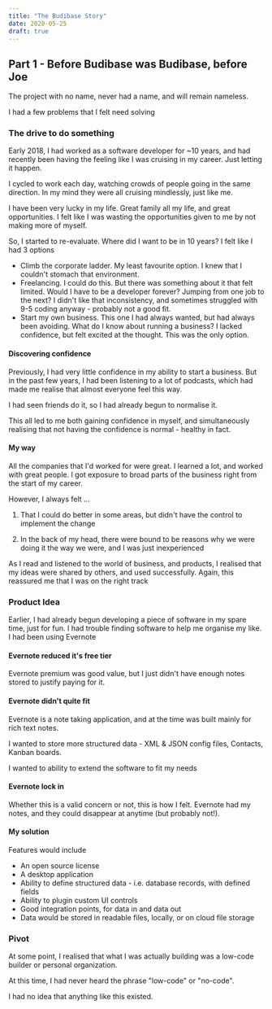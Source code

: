 ```yaml
---
title: "The Budibase Story"
date: 2020-05-25
draft: true
---
```

## Part 1 - Before Budibase was Budibase, before Joe

The project with no name, never had a name, and will remain nameless.

I had a few problems that I felt need solving

### The drive to do something

Early 2018, I had worked as a software developer for ~10 years, and had recently been having the feeling like I was cruising in my career. Just letting it happen.

I cycled to work each day, watching crowds of people going in the same direction. In my mind they were all cruising mindlessly, just like me.

I have been very lucky in my life. Great family all my life, and great opportunities. I felt like I was wasting the opportunities given to me by not making more of myself.

So, I started to re-evaluate. Where did I want to be in 10 years? I felt like I had 3 options

- Climb the corporate ladder. My least favourite option. I knew that I couldn't stomach that environment.
- Freelancing. I could do this. But there was something about it that felt limited. Would I have to be a developer forever? Jumping from one job to the next? I didn't like that inconsistency, and sometimes struggled with 9-5 coding anyway - probably not a good fit.
- Start my own business. This one I had always wanted, but had always been avoiding. What do I know about running a business? I lacked confidence, but felt excited at the thought. This was the only option.

#### Discovering confidence

Previously, I had very little confidence in my ability to start a business. But in the past few years, I had been listening to a lot of podcasts, which had made me realise that almost everyone feel this way.

I had seen friends do it, so I had already begun to normalise it. 

This all led to me both gaining confidence in myself, and simultaneously realising that not having the confidence is normal - healthy in fact. 

#### My way

All the companies that I'd worked for were great. I learned a lot, and worked with great people. I got exposure to broad parts of the business right from the start of my career.

However, I always felt ...

1. That I could do better in some areas, but didn't have the control to implement the change

2. In the back of my head,  there were bound to be reasons why we were doing it the way we were, and I was just inexperienced

As I read and listened to the world of business, and products, I realised that my ideas were shared by others, and used successfully. Again, this reassured me that I was on the right track

### Product Idea

Earlier, I had already begun developing a piece of software in my spare time, just for fun. I had trouble finding software to help me organise my like. I had been using Evernote 

#### Evernote reduced it's free tier

Evernote premium was good value, but I just didn't have enough notes stored to justify paying for it.

#### Evernote didn't quite fit

Evernote is a note taking application, and at the time was built mainly for rich text notes. 

I wanted to store more structured data - XML & JSON config files, Contacts, Kanban boards.

I wanted to ability to extend the software to fit my needs

#### Evernote lock in

Whether this is a valid concern or not, this is how I felt. Evernote had my notes, and they could disappear at anytime (but probably not!).

#### My solution

Features would include

- An open source license
- A desktop application
- Ability to define structured data - i.e. database records, with defined fields
- Ability to plugin custom UI controls
- Good integration points, for data in and data out
- Data would be stored in readable files, locally, or on cloud file storage

### Pivot 

At some point, I realised that what I was actually building was a low-code builder or personal organization. 



At this time, I had never heard the phrase "low-code" or "no-code". 

I had no idea that anything like this existed. 